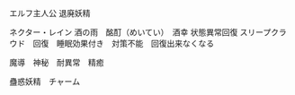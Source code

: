 エルフ主人公
退廃妖精

ネクター・レイン 酒の雨　酩酊（めいてい）　酒幸  状態異常回復
スリープクラウド　回復　睡眠効果付き　対策不能　回復出来なくなる 

魔導　神秘　耐異常　精癒　　


蠱惑妖精　チャーム




